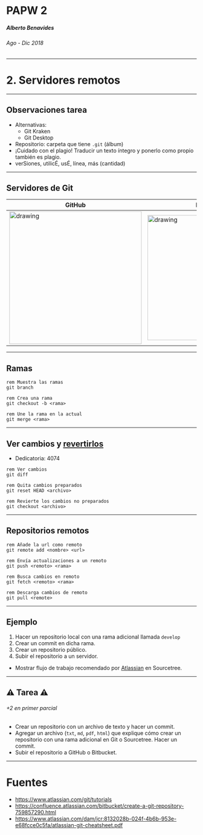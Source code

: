 <!-- $theme: default -->

PAPW 2
===

##### Alberto Benavides
###### Ago - Dic 2018

<!-- footer: Universidad Autónoma de Nuevo León | Facultad de Ciencias Físico Matemáticas | Multimedia y Animación Digital -->

---

# 2. Servidores remotos

---

## Observaciones tarea

* Alternativas:
    * Git Kraken
    * Git Desktop
* Repositorio: carpeta que tiene `.git` (álbum)
* ¡Cuidado con el plagio! Traducir un texto íntegro y ponerlo como propio también es plagio.
* verSiones, utilicÉ, usÉ, línea, más (cantidad)

---

## Servidores de Git

GitHub | Bitbucket
---|---
<img src="https://image.flaticon.com/icons/svg/25/25231.svg" alt="drawing" width="350px"/> | <img src="https://cdn.freebiesupply.com/logos/large/2x/bitbucket-logo-png-transparent.png" alt="drawing" width="330px"/>
---

## Ramas

```git
rem Muestra las ramas
git branch

rem Crea una rama
git checkout -b <rama>

rem Une la rama en la actual
git merge <rama>
```

---

## Ver cambios y [revertirlos](https://githowto.com/undoing_local_changes)

* Dedicatoria: 4074

```git
rem Ver cambios
git diff

rem Quita cambios preparados
git reset HEAD <archivo>

rem Revierte los cambios no preparados
git checkout <archivo>
```

---

## Repositorios remotos

```git
rem Añade la url como remoto
git remote add <nombre> <url>

rem Envía actualizaciones a un remoto
git push <remoto> <rama>

rem Busca cambios en remoto
git fetch <remoto> <rama>

rem Descarga cambios de remoto
git pull <remote>
```

---

## Ejemplo

1. Hacer un repositorio local con una rama adicional llamada `develop`
2. Crear un commit en dicha rama.
3. Crear un repositorio público.
4. Subir el repositorio a un servidor.

* Mostrar flujo de trabajo recomendado por [Atlassian](https://es.atlassian.com/) en Sourcetree.

---

## :warning: Tarea :warning:
###### +2 en primer parcial

* Crear un repositorio con un archivo de texto y hacer un commit.
* Agregar un archivo (`txt`, `md`, `pdf`, `html`) que explique cómo crear un repositorio con una rama adicional en Git o Sourcetree. Hacer un commit.
* Subir el repositorio a GitHub o Bitbucket.

---

# Fuentes

* https://www.atlassian.com/git/tutorials
* https://confluence.atlassian.com/bitbucket/create-a-git-repository-759857290.html
* https://www.atlassian.com/dam/jcr:8132028b-024f-4b6b-953e-e68fcce0c5fa/atlassian-git-cheatsheet.pdf
